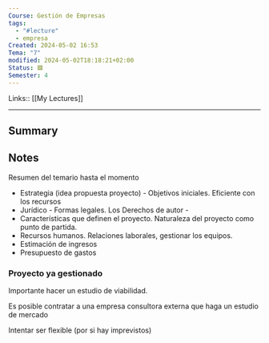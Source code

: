 ```yaml
---
Course: Gestión de Empresas
tags:
  - "#lecture"
  - empresa
Created: 2024-05-02 16:53
Tema: "7"
modified: 2024-05-02T18:18:21+02:00
Status: 🟥
Semester: 4
---
```

Links:: [[My Lectures]]
___

## Summary

## Notes

Resumen del temario hasta el momento
- Estrategia (idea propuesta proyecto) - Objetivos iniciales. Eficiente con los recursos
- Jurídico - Formas legales. Los Derechos de autor - 
- Características que definen el proyecto. Naturaleza del proyecto como punto de partida.
- Recursos humanos. Relaciones laborales, gestionar los equipos. 
- Estimación de ingresos
- Presupuesto de gastos

### Proyecto ya gestionado

Importante hacer un estudio de viabilidad.

Es posible contratar a una empresa consultora externa que haga un estudio de mercado

Intentar ser flexible (por si hay imprevistos)

